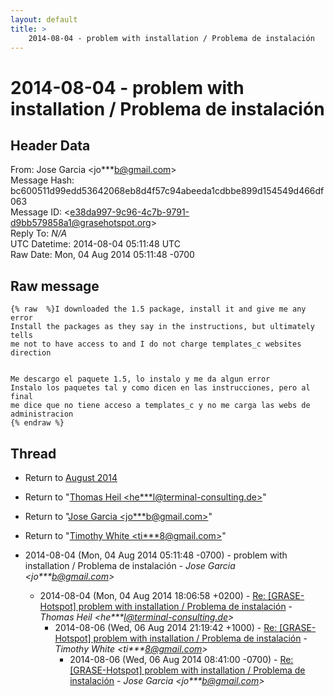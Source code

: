 ```yaml
---
layout: default
title: >
    2014-08-04 - problem with installation / Problema de instalación
---
```


# 2014-08-04 - problem with installation / Problema de instalación

## Header Data

From: Jose Garcia \<jo***b@gmail.com\><br>
Message Hash: bc600511d99edd53642068eb8d4f57c94abeeda1cdbbe899d154549d466df063<br>
Message ID: \<e38da997-9c96-4c7b-9791-d9bb579858a1@grasehotspot.org\><br>
Reply To: _N/A_<br>
UTC Datetime: 2014-08-04 05:11:48 UTC<br>
Raw Date: Mon, 04 Aug 2014 05:11:48 -0700<br>

## Raw message

```
{% raw  %}I downloaded the 1.5 package, install it and give me any error 
Install the packages as they say in the instructions, but ultimately tells 
me not to have access to and I do not charge templates_c websites direction


Me descargo el paquete 1.5, lo instalo y me da algun error
Instalo los paquetes tal y como dicen en las instrucciones, pero al final 
me dice que no tiene acceso a templates_c y no me carga las webs de 
administracion
{% endraw %}
```

## Thread

+ Return to [August 2014](/archive/2014/08)

+ Return to "[Thomas Heil <he***l<span>@</span>terminal-consulting.de>](/authors/he___l_at_terminalconsulting_de)"
+ Return to "[Jose Garcia <jo***b<span>@</span>gmail.com>](/authors/jo___b_at_gmail_com)"
+ Return to "[Timothy White <ti***8<span>@</span>gmail.com>](/authors/ti___8_at_gmail_com)"

+ 2014-08-04 (Mon, 04 Aug 2014 05:11:48 -0700) - problem with installation / Problema de instalación - _Jose Garcia \<jo***b@gmail.com\>_
  + 2014-08-04 (Mon, 04 Aug 2014 18:06:58 +0200) - [Re: [GRASE-Hotspot] problem with installation / Problema de instalación](/archive/2014/08/5125679cff1ff6d8136d29a28da50bd295d2c8793b9b94fd97d0f90bf2d0f263) - _Thomas Heil \<he***l@terminal-consulting.de\>_
    + 2014-08-06 (Wed, 06 Aug 2014 21:19:42 +1000) - [Re: [GRASE-Hotspot] problem with installation / Problema de instalación](/archive/2014/08/6bb491436790281d38a899d3294f2d61bfacc6f4bf6f7535a2c54b535250ce55) - _Timothy White \<ti***8@gmail.com\>_
      + 2014-08-06 (Wed, 06 Aug 2014 08:41:00 -0700) - [Re: [GRASE-Hotspot] problem with installation / Problema de instalación](/archive/2014/08/d95f1fcb9fc723688006f2af82089d9c6c7176adda3e2837429b3595c6bc9a95) - _Jose Garcia \<jo***b@gmail.com\>_

